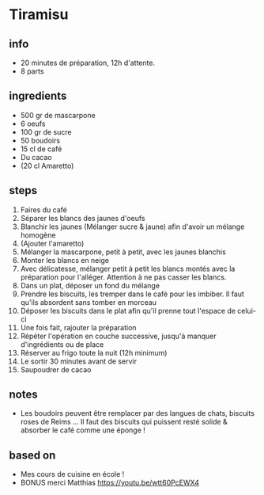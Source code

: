 # Tiramisu

## info  
* 20 minutes de préparation, 12h d'attente.
* 8 parts

## ingredients
* 500 gr de mascarpone
* 6 oeufs
* 100 gr de sucre 
* 50 boudoirs
* 15 cl de café
* Du cacao 
* (20 cl Amaretto)

## steps  
1. Faires du café
2. Séparer les blancs des jaunes d'oeufs
3. Blanchir les jaunes (Mélanger sucre & jaune) afin d'avoir un mélange homogène
4. (Ajouter l'amaretto)
5. Mélanger la mascarpone, petit à petit, avec les jaunes blanchis
6. Monter les blancs en neige
7. Avec délicatesse, mélanger petit à petit les blancs montés avec la préparation pour l'alléger. Attention à ne pas casser les blancs. 
8. Dans un plat, déposer un fond du mélange
9. Prendre les biscuits, les tremper dans le café pour les imbiber. Il faut qu'ils absordent sans tomber en morceau
10. Déposer les biscuits dans le plat afin qu'il prenne tout l'espace de celui-ci
11. Une fois fait, rajouter la préparation 
12. Répéter l'opération en couche successive, jusqu'à manquer d'ingrédients ou de place
13. Réserver au frigo toute la nuit (12h minimum)
14. Le sortir 30 minutes avant de servir
15. Saupoudrer de cacao

## notes  
* Les boudoirs peuvent être remplacer par des langues de chats, biscuits roses de Reims ... Il faut des biscuits qui puissent resté solide & absorber le café comme une éponge !

## based on  
* Mes cours de cuisine en école !
* BONUS merci Matthias https://youtu.be/wtt60PcEWX4
